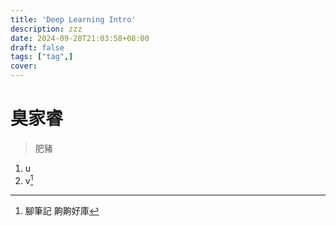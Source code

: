 ```yaml
---
title: 'Deep Learning Intro'
description: zzz
date: 2024-09-28T21:03:58+08:00
draft: false
tags: ["tag",]
cover:
---
```


# 臭家睿

> 肥豬

1. u
2. v[^1]


[^1]: 腳筆記
	齁齁好庫

